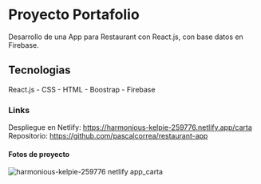 # Proyecto  Portafolio

Desarrollo de una App para Restaurant con React.js, con base datos en Firebase.

## Tecnologias

React.js - CSS - HTML - Boostrap - Firebase

### Links

Despliegue en Netlify: https://harmonious-kelpie-259776.netlify.app/carta
Repositorio: https://github.com/pascalcorrea/restaurant-app

#### Fotos de proyecto 

![harmonious-kelpie-259776 netlify app_carta](https://user-images.githubusercontent.com/98128852/236029308-361f0d95-1f05-44d1-81fd-d90de4df233b.png)
